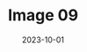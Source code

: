 ---
title: 'Image 09'
description: 'A picture is worth a thousand words, but an image is more than that.'
date: 2023-10-01
media: 'repair03.jpg'
weight: 10
---